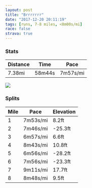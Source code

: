 ```yaml
---
layout: post
title: "Brrrrrrr"
date: "2017-12-20 20:11:19"
tags: [runs, 7-8 miles, <8m00s/mi]
race: false
strava: true
---
```


### Stats

| Distance | Time | Pace |
|----------|------|------|
|7.38mi|58m44s|7m57s/mi|

<img src='https://maps.googleapis.com/maps/api/staticmap?maptype=roadmap&path=enc:q{hwF~lcbMV`AgBiAsJfBcE|Io@]iaAbtBcHxVcV`k@uLhVcIvGIjF{HbUiFpWkSvm@kBtR_DrLgBlZuDzLsIhN{DnUu@{@vAoJn@b@tBmDpHgV|AiM_BiAByC{EiDqe@{J{A@yAbDkGkC`@nDeHdViBaBgBzCiGrUcDUiCxIkM{C{B~I&key=AIzaSyC1MId7bFpkLXNAaYhBSTb8jLyiSqzbDtM&size=800x800&markers=color:yellow|label:S|40.68297,-73.91456&markers=color:green|label:F|40.73258999999999,-73.98398999999998'>

### Splits

| Mile | Pace | Elevation |
|------|------|-----------|
|1|7m53s/mi|8.2ft|
|2|7m46s/mi|-25.3ft|
|3|6m57s/mi|6.6ft|
|4|8m43s/mi|10.8ft|
|5|6m56s/mi|-28.2ft|
|6|7m56s/mi|-23.3ft|
|7|9m11s/mi|17.7ft|
|8|8m48s/mi|9.5ft|
